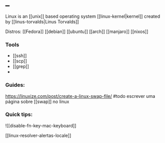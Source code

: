 # _
Linux is an [[unix]] based operating system [[linux-kernel|kernel]] created by [[linus-torvalds|Linus Torvalds]]

Distros:
	[[Fedora]]
	[[debian]]
	[[ubuntu]]
	[[arch]]
	[[manjaro]]
	[[nixos]]


### Tools
- [[ssh]]
- [[scp]]
- [[grep]]
- 
### Guides:
https://linuxize.com/post/create-a-linux-swap-file/
#todo escrever uma página sobre [[swap]] no linux

### Quick tips:

![[disable-fn-key-mac-keyboard]]

[[linux-resolver-alertas-locale]]



